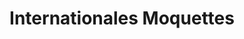 ---
title: "Internationales Moquettes"
url: /bourg-saint-maurice/internationales-moquettes/
shop: revêtement de sol
---